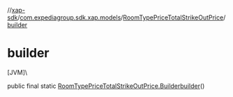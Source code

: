 //[xap-sdk](../../../index.md)/[com.expediagroup.sdk.xap.models](../index.md)/[RoomTypePriceTotalStrikeOutPrice](index.md)/[builder](builder.md)

# builder

[JVM]\

public final static [RoomTypePriceTotalStrikeOutPrice.Builder](-builder/index.md)[builder](builder.md)()

